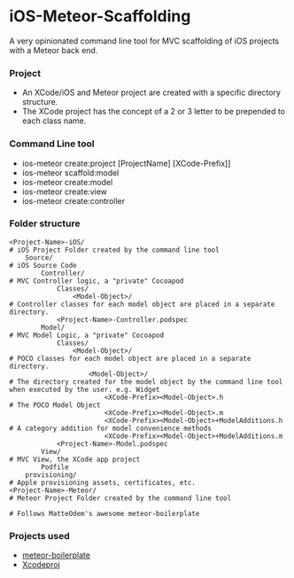 iOS-Meteor-Scaffolding
======================

A very opinionated command line tool for MVC scaffolding of iOS projects with a Meteor back end.

### Project

* An XCode/iOS and Meteor project are created with a specific directory structure.
* The XCode project has the concept of a 2 or 3 letter <XCode-Prefix> to be prepended to each class name.

### Command Line tool

* ios-meteor create:project \[ProjectName\] \[XCode-Prefix]]
* ios-meteor scaffold:model
* ios-meteor create:model
* ios-meteor create:view
* ios-meteor create:controller

### Folder structure

```
<Project-Name>-iOS/ 													# iOS Project Folder created by the command line tool
	Source/																# iOS Source Code
		Controller/														# MVC Controller logic, a "private" Cocoapod
			Classes/
				<Model-Object>/											# Controller classes for each model object are placed in a separate directory.
			<Project-Name>-Controller.podspec
		Model/															# MVC Model Logic, a "private" Cocoapod
			Classes/
				<Model-Object>/											# POCO classes for each model object are placed in a separate directory.
					<Model-Object>/	    								# The directory created for the model object by the command line tool when executed by the user. e.g. Widget
						<XCode-Prefix><Model-Object>.h					# The POCO Model Object
						<XCode-Prefix><Model-Object>.m
						<XCode-Prefix><Model-Object>+ModelAdditions.h	# A category addition for model convenience methods
						<XCode-Prefix><Model-Object>+ModelAdditions.m
			<Project-Name>-Model.podspec
		View/															# MVC View, the XCode app project
		Podfile
	provisioning/														# Apple provisioning assets, certificates, etc.
<Project-Name>-Meteor/ 													# Meteor Project Folder created by the command line tool
																		# Follows MatteOdem's awesome meteor-boilerplate

```

### Projects used

* [meteor-boilerplate](https://github.com/matteodem/meteor-boilerplate)
* [Xcodeproj](https://github.com/CocoaPods/Xcodeproj)
